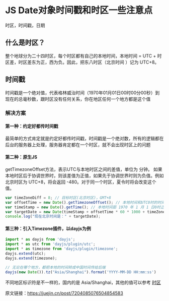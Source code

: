 # JS Date对象时间戳和时区一些注意点

时区，时间戳，日期

## 什么是时区？

整个地球分为二十四时区，每个时区都有自己的本地时间，本地时间 = UTC + 时区差，时区差东为正，西为负。因此，把东八时区（北京时间 ）记为 UTC+8。

## 时间戳

时间戳是一个绝对值，代表格林威治时间（1970年01月01日00时00分00秒）到现在的总毫秒数，跟时区没有任何关系，你在地区任何一个地方都是这个值

### 解决方案

#### 第一种：约定好都传时间戳

最简单的方式肯定就是约定好都传时间戳，时间戳是一个绝对数，所有的逻辑都在后台的服务器上处理，服务器肯定都在一个时区，就不会出现时区上的问题

#### 第二种：原生JS

  getTimezoneOffset方法，表示UTC与本地时区之间的差值，单位为 分钟。
如果本地时区后于协调世界时，则该差值为正值，如果先于协调世界时则为负值。例如北京时区为 UTC+8，将会返回 -480。对于同一个时区，夏令时将会改变这个值。

```js
var timeZoneDiff = 8; // 目标时区(北京时区)，GMT+8
var offsetTime = new Date().getTimezoneOffset(); // 本地时间和UTC0时的时间差，单位为分钟
var timeStamp = new Date().getTime(); // 本地时间距 1970 年 1 月 1 日0时之间的毫秒数
var targetDate = new Date(timeStamp + offsetTime * 60 * 1000 + timeZoneDiff * 60 * 60 * 1000); // 本地时间戳 + 偏移时间戳 + 目标时间戳 =》 目标时间
console.log("现在北京时间是：" + targetDate);
```

#### 第三种：引入Timezone插件，以dayjs为例

```js
import * as dayjs from 'dayjs';
import * as utc from 'dayjs/plugin/utc';
import * as timezone from 'dayjs/plugin/timezone';
dayjs.extend(utc);
dayjs.extend(timezone);

// 无论在哪个地方，都把本地的时间转成中国时间传给后端
dayjs(new Date()).tz("Asia/Shanghai").format('YYYY-MM-DD HH:mm:ss')
```

不同地区标识符是不一样的，国内的是 Asia/Shanghai，其他的值可以参考 [时区](https://en.wikipedia.org/wiki/List_of_tz_database_time_zones)

原文链接：<https://juejin.cn/post/7204085076504854583>
